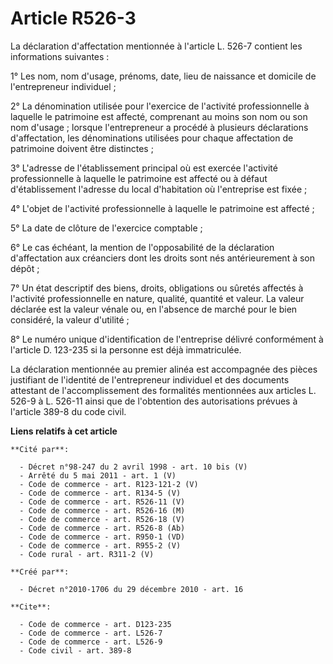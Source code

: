 # Article R526-3

La déclaration d'affectation mentionnée à l'article L. 526-7 contient les informations suivantes : 

1° Les nom, nom d'usage, prénoms, date, lieu de naissance et domicile de l'entrepreneur individuel ; 

2° La dénomination utilisée pour l'exercice de l'activité professionnelle à laquelle le patrimoine est affecté, comprenant au
moins son nom ou son nom d'usage ; lorsque l'entrepreneur a procédé à plusieurs déclarations d'affectation, les dénominations
utilisées pour chaque affectation de patrimoine doivent être distinctes ; 

3° L'adresse de l'établissement principal où est exercée l'activité professionnelle à laquelle le patrimoine est affecté ou à
défaut d'établissement l'adresse du local d'habitation où l'entreprise est fixée ; 

4° L'objet de l'activité professionnelle à laquelle le patrimoine est affecté ; 

5° La date de clôture de l'exercice comptable ; 

6° Le cas échéant, la mention de l'opposabilité de la déclaration d'affectation aux créanciers dont les droits sont nés
antérieurement à son dépôt ; 

7° Un état descriptif des biens, droits, obligations ou sûretés affectés à l'activité professionnelle en nature, qualité,
quantité et valeur. La valeur déclarée est la valeur vénale ou, en l'absence de marché pour le bien considéré, la valeur
d'utilité ; 

8° Le numéro unique d'identification de l'entreprise délivré conformément à l'article D. 123-235 si la personne est déjà
immatriculée. 

La déclaration mentionnée au premier alinéa est accompagnée des pièces justifiant de l'identité de l'entrepreneur individuel
et des documents attestant de l'accomplissement des formalités mentionnées aux articles L. 526-9 à L. 526-11 ainsi que de
l'obtention des autorisations prévues à l'article 389-8 du code civil.

**Liens relatifs à cet article**

	**Cité par**:

	  - Décret n°98-247 du 2 avril 1998 - art. 10 bis (V)
	  - Arrêté du 5 mai 2011 - art. 1 (V)
	  - Code de commerce - art. R123-121-2 (V)
	  - Code de commerce - art. R134-5 (V)
	  - Code de commerce - art. R526-11 (V)
	  - Code de commerce - art. R526-16 (M)
	  - Code de commerce - art. R526-18 (V)
	  - Code de commerce - art. R526-8 (Ab)
	  - Code de commerce - art. R950-1 (VD)
	  - Code de commerce - art. R955-2 (V)
	  - Code rural - art. R311-2 (V)

	**Créé par**:

	  - Décret n°2010-1706 du 29 décembre 2010 - art. 16

	**Cite**:

	  - Code de commerce - art. D123-235
	  - Code de commerce - art. L526-7
	  - Code de commerce - art. L526-9
	  - Code civil - art. 389-8
